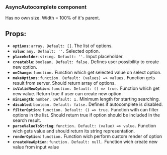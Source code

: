 ### **AsyncAutocomplete component**

Has no own size. Width = 100% of it's parent.

## Props:

- **`options`**: `array. Default: []`. The list of options.
- **`value`**: `any. Default: ''.` Selected option.
- **`placeholder`**: `string. Default: ''.` Input placeholder.
- **`creatable`**: `boolean. Default: false.` Defines user possibility to create new option.
- **`onChange`**: `function.` Function which get selected value on select option.
- **`makeOptions`**: `function. Default: (values) => values.` Function gets result from server. Should return array of options.
- **`isValidNewOption`**: `function. Default: () => true.` Function which get new value. Return true if user can create new option.
- **`minLength`**: `number. Default: 1.` Minimum length for starting searching.
- **`disabled`**: `boolean. Default: false.` Defines if autocomplete is disabled.
- **`filterOption`**: `function. Default: () => true.` Function with can filter options in the list. Should return true if option should be included in the search result.
- **`parseValueToString`**: `function. Default: (value) => value.` Function wich gets value and should return its string representation.
- **`renderOption`**: `function.` Function wich perform custom render of option
- **`createNewOption`**: `function. Default: null.` Function wich create new value from input value
